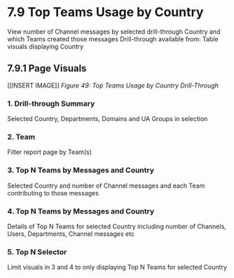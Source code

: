 # 7.9 Top Teams Usage by Country
View number of Channel messages by selected drill-through Country and which Teams created those messages
Drill-through available from: 
Table visuals displaying Country

## 7.9.1 Page Visuals

[[INSERT IMAGE]] *Figure 49: Top Teams Usage by Country Drill-Through*

### 1.	Drill-through Summary
Selected Country, Departments, Domains and UA Groups in selection

### 2.	Team
Filter report page by Team(s)

### 3.	Top N Teams by Messages and Country
Selected Country and number of Channel messages and each Team contributing to those messages

### 4.	Top N Teams by Messages and Country
Details of Top N Teams for selected Country including number of Channels, Users, Departments, Channel messages etc

### 5.	Top N Selector
Limit visuals in 3 and 4 to only displaying Top N Teams for selected Country
